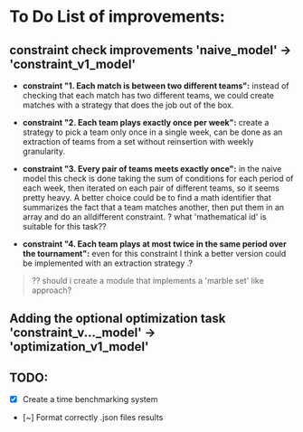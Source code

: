 
# To Do List of improvements:

## constraint check improvements 'naive_model' &rarr; 'constraint_v1_model'
- **constraint "1. Each match is between two different teams":** 
    instead of checking that each match has two different teams, we could create matches with a strategy that does the job out of the box.

- **constraint "2. Each team plays exactly once per week":** create a strategy to pick a team only once in a single week, can be done as an extraction of teams from a set without reinsertion with weekly granularity.

- **constraint "3. Every pair of teams meets exactly once":** in the naive model this check is done taking the sum of conditions for each period of each week, then iterated on each pair of different teams, so it seems pretty heavy. A better choice could be to find a math identifier that summarizes the fact that a team matches another, then put them in an array and do an alldifferent constraint. ? what 'mathematical id' is suitable for this task??

- **constraint "4. Each team plays at most twice in the same period over the tournament":** even for this constraint I think a better version could be implemented with an extraction strategy .?



> ?? should i create a module that implements a 'marble set' like approach?


## Adding the optional optimization task 'constraint_v..._model' &rarr; 'optimization_v1_model'

## TODO:
- [X] Create a time benchmarking system
- [~] Format correctly .json files results


